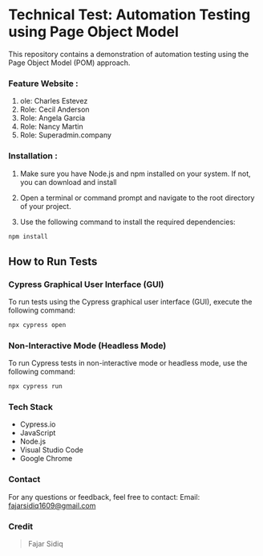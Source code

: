 ﻿# Technical Test: Automation Testing using Page Object Model
 
This repository contains a demonstration of automation testing using the Page Object Model (POM) approach.

### Feature Website  :

1. ole: Charles Estevez
2. Role: Cecil Anderson
3. Role: Angela Garcia
4. Role: Nancy Martin
5. Role: Superadmin.company


### Installation  :

1. Make sure you have Node.js and npm installed on your system. If not, you can download and install 

2. Open a terminal or command prompt and navigate to the root directory of your project.

3. Use the following command to install the required dependencies:


```sh
npm install
```


## How to Run Tests

### Cypress Graphical User Interface (GUI)

To run tests using the Cypress graphical user interface (GUI), execute the following command:

```sh
npx cypress open 
```
 
### Non-Interactive Mode (Headless Mode)

To run Cypress tests in non-interactive mode or headless mode, use the following command:

```sh
npx cypress run
```

### Tech Stack

- Cypress.io
- JavaScript
- Node.js
- Visual Studio Code
- Google Chrome

### Contact

For any questions or feedback, feel free to contact:
Email: fajarsidiq1609@gmail.com

### Credit

>  Fajar Sidiq


